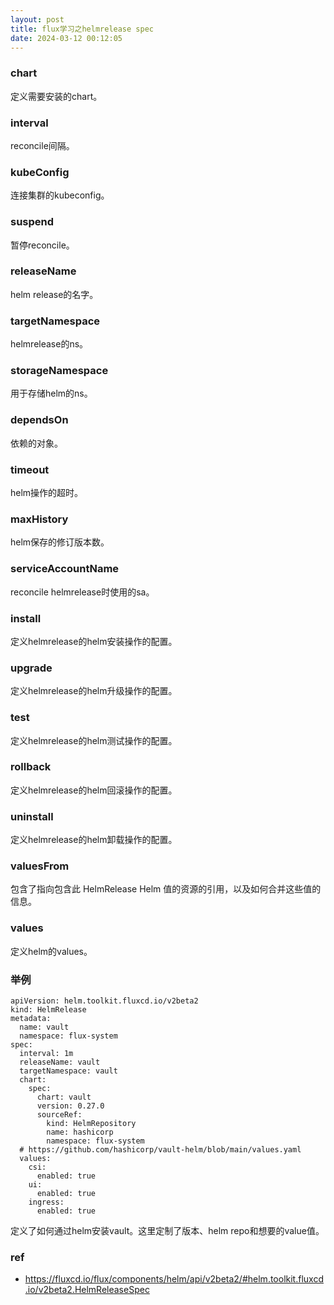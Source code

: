```yaml
---
layout: post
title: flux学习之helmrelease spec
date: 2024-03-12 00:12:05
---
```


### chart

定义需要安装的chart。

### interval

reconcile间隔。

### kubeConfig

连接集群的kubeconfig。

### suspend

暂停reconcile。

### releaseName

helm release的名字。

### targetNamespace

helmrelease的ns。

### storageNamespace

用于存储helm的ns。

### dependsOn

依赖的对象。

### timeout

helm操作的超时。

### maxHistory

helm保存的修订版本数。

### serviceAccountName

reconcile helmrelease时使用的sa。

### install

定义helmrelease的helm安装操作的配置。

### upgrade

定义helmrelease的helm升级操作的配置。

### test

定义helmrelease的helm测试操作的配置。

### rollback

定义helmrelease的helm回滚操作的配置。

### uninstall

定义helmrelease的helm卸载操作的配置。

### valuesFrom

包含了指向包含此 HelmRelease Helm 值的资源的引用，以及如何合并这些值的信息。

### values

定义helm的values。

### 举例

```
apiVersion: helm.toolkit.fluxcd.io/v2beta2
kind: HelmRelease
metadata:
  name: vault
  namespace: flux-system
spec:
  interval: 1m
  releaseName: vault
  targetNamespace: vault
  chart:
    spec:
      chart: vault
      version: 0.27.0
      sourceRef:
        kind: HelmRepository
        name: hashicorp
        namespace: flux-system
  # https://github.com/hashicorp/vault-helm/blob/main/values.yaml
  values:
    csi:
      enabled: true
    ui:
      enabled: true
    ingress:
      enabled: true
```

定义了如何通过helm安装vault。这里定制了版本、helm repo和想要的value值。

### ref

- https://fluxcd.io/flux/components/helm/api/v2beta2/#helm.toolkit.fluxcd.io/v2beta2.HelmReleaseSpec
